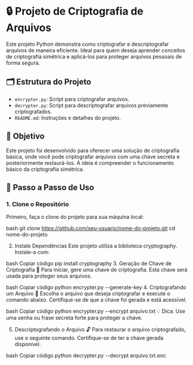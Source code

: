 # 🔒 Projeto de Criptografia de Arquivos

Este projeto Python demonstra como criptografar e descriptografar arquivos de maneira eficiente. Ideal para quem deseja aprender conceitos de criptografia simétrica e aplicá-los para proteger arquivos pessoais de forma segura.

## 🗂 Estrutura do Projeto

- `encrypter.py`: Script para criptografar arquivos.
- `decrypter.py`: Script para descriptografar arquivos previamente criptografados.
- `README.md`: Instruções e detalhes do projeto.

## 🎯 Objetivo

Este projeto foi desenvolvido para oferecer uma solução de criptografia básica, onde você pode criptografar arquivos com uma chave secreta e posteriormente restaurá-los. A ideia é compreender o funcionamento básico da criptografia simétrica.

## 🚀 Passo a Passo de Uso

### 1. Clone o Repositório

Primeiro, faça o clone do projeto para sua máquina local:

bash
git clone https://github.com/seu-usuario/nome-do-projeto.git
cd nome-do-projeto

2. Instale Dependências
Este projeto utiliza a biblioteca cryptography. Instale-a com:

bash
Copiar código
pip install cryptography
3. Geração de Chave de Criptografia 🔑
Para iniciar, gere uma chave de criptografia. Esta chave será usada para proteger seus arquivos.

bash
Copiar código
python encrypter.py --generate-key
4. Criptografando um Arquivo 🔐
Escolha o arquivo que deseja criptografar e execute o comando abaixo. Certifique-se de que a chave foi gerada e está acessível.

bash
Copiar código
python encrypter.py --encrypt arquivo.txt
💡 Dica: Use uma senha ou frase secreta forte para proteger a chave.

5. Descriptografando o Arquivo 🔓
Para restaurar o arquivo criptografado, use o seguinte comando. Certifique-se de ter a chave gerada disponível.

bash
Copiar código
python decrypter.py --decrypt arquivo.txt.enc



